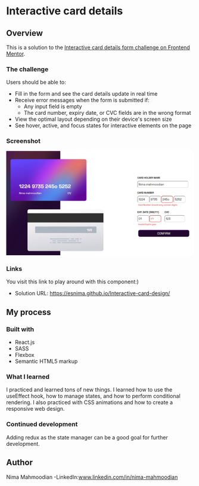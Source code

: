 # Interactive card details
## Overview
This is a solution to the [Interactive card details form challenge on Frontend Mentor](https://www.frontendmentor.io/challenges/interactive-card-details-form-XpS8cKZDWw).
### The challenge
Users should be able to:
- Fill in the form and see the card details update in real time
- Receive error messages when the form is submitted if:
  - Any input field is empty
  - The card number, expiry date, or CVC fields are in the wrong format
- View the optimal layout depending on their device's screen size
- See hover, active, and focus states for interactive elements on the page

### Screenshot

![](./screenshot.jpg)

### Links
You visit this link to play around with this component:)
- Solution URL: https://esnima.github.io/Interactive-card-design/


## My process

### Built with
- React.js
- SASS
- Flexbox
- Semantic HTML5 markup

### What I learned
I practiced and learned tons of new things. I learned how to use the useEffect hook, how to manage states, and how to perform conditional rendering. 
I also practiced with CSS animations and how to create a responsive web design.


### Continued development
Adding redux as the state manager can be a good goal for further development. 

## Author
Nima Mahmoodian
-LinkedIn:www.linkedin.com/in/nima-mahmoodian

